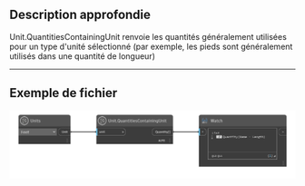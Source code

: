## Description approfondie
Unit.QuantitiesContainingUnit renvoie les quantités généralement utilisées pour un type d'unité sélectionné (par exemple, les pieds sont généralement utilisés dans une quantité de longueur)
___
## Exemple de fichier

![Unit.QuantitiesContainingUnit](./DynamoUnits.Unit.QuantitiesContainingUnit_img.png)
